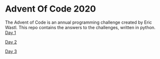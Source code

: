 # Advent Of Code 2020
The Advent of Code is an annual programming challenge created by Eric Wastl.
This repo contains the answers to the challenges, written in python. 
[Day 1](https://github.com/jlevy-dev/adventofcode2020/tree/main/Day%2001)

[Day 2](https://github.com/jlevy-dev/adventofcode2020/tree/main/Day%2002)

[Day 3](https://github.com/jlevy-dev/adventofcode2020/tree/main/Day%2003)
